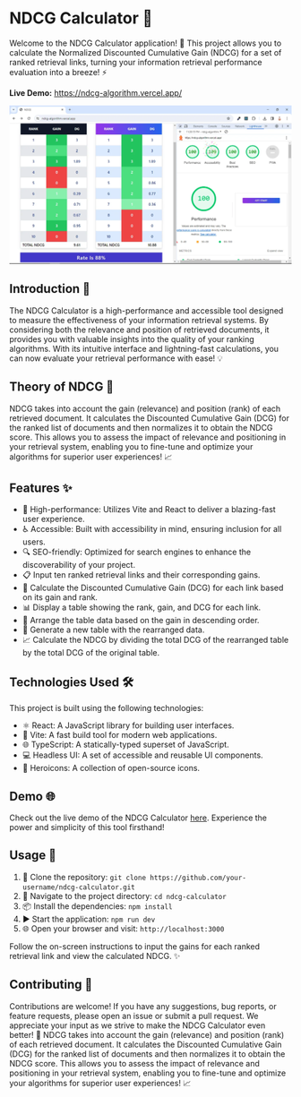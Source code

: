 # NDCG Calculator 🌟

Welcome to the NDCG Calculator application! 🎉 This project allows you to calculate the Normalized Discounted Cumulative Gain (NDCG) for a set of ranked retrieval links, turning your information retrieval performance evaluation into a breeze! ⚡️

**Live Demo:** https://ndcg-algorithm.vercel.app/

![NDCG Algorithm](./public/Capture.webp "NDCG Algorithm")

## Introduction 📜

The NDCG Calculator is a high-performance and accessible tool designed to measure the effectiveness of your information retrieval systems. By considering both the relevance and position of retrieved documents, it provides you with valuable insights into the quality of your ranking algorithms. With its intuitive interface and lightning-fast calculations, you can now evaluate your retrieval performance with ease! 💡

## Theory of NDCG 🧠

NDCG takes into account the gain (relevance) and position (rank) of each retrieved document. It calculates the Discounted Cumulative Gain (DCG) for the ranked list of documents and then normalizes it to obtain the NDCG score. This allows you to assess the impact of relevance and positioning in your retrieval system, enabling you to fine-tune and optimize your algorithms for superior user experiences! 📈

## Features ✨

- 🚀 High-performance: Utilizes Vite and React to deliver a blazing-fast user experience.
- ♿ Accessible: Built with accessibility in mind, ensuring inclusion for all users.
- 🔍 SEO-friendly: Optimized for search engines to enhance the discoverability of your project.
- 📋 Input ten ranked retrieval links and their corresponding gains.
- 🔄 Calculate the Discounted Cumulative Gain (DCG) for each link based on its gain and rank.
- 📊 Display a table showing the rank, gain, and DCG for each link.
- 🔀 Arrange the table data based on the gain in descending order.
- 🔄 Generate a new table with the rearranged data.
- 📈 Calculate the NDCG by dividing the total DCG of the rearranged table by the total DCG of the original table.

## Technologies Used 🛠️

This project is built using the following technologies:

- ⚛️ React: A JavaScript library for building user interfaces.
- 🚀 Vite: A fast build tool for modern web applications.
- 🌐 TypeScript: A statically-typed superset of JavaScript.
- 💻 Headless UI: A set of accessible and reusable UI components.
- 🎨 Heroicons: A collection of open-source icons.

## Demo 🌐

Check out the live demo of the NDCG Calculator [here](https://ndcg-algorithm.vercel.app/). Experience the power and simplicity of this tool firsthand!

## Usage 🚀

1. 🧪 Clone the repository: `git clone https://github.com/your-username/ndcg-calculator.git`
2. 📂 Navigate to the project directory: `cd ndcg-calculator`
3. 📦 Install the dependencies: `npm install`
4. ▶️ Start the application: `npm run dev`
5. 🌐 Open your browser and visit: `http://localhost:3000`

Follow the on-screen instructions to input the gains for each ranked retrieval link and view the calculated NDCG. ✨

## Contributing 🤝

Contributions are welcome! If you have any suggestions, bug reports, or feature requests, please open an issue or submit a pull request. We appreciate your input as we strive to make the NDCG Calculator even better! 🙌
NDCG takes into account the gain (relevance) and position (rank) of each retrieved document. It calculates the Discounted Cumulative Gain (DCG) for the ranked list of documents and then normalizes it to obtain the NDCG score. This allows you to assess the impact of relevance and positioning in your retrieval system, enabling you to fine-tune and optimize your algorithms for superior user experiences! 📈
